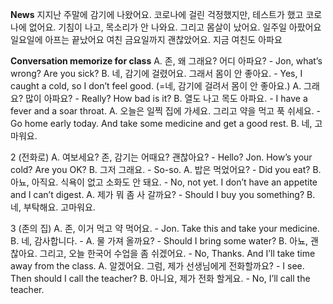 **News**
지지난 주말에 감기에 나왔어요.
코로나에 걸린 걱정했지만, 테스트가 했고 코로나에 없어요.
기침이 나고, 목소리가 안 나와요. 그리고 몸살이 났어요.
일주일 아팠어요
일요일에 아프는 끝났어요
여친 금요일까지 괜찮았어요. 지금 여친도 아파요

**Conversation memorize for class**
A. 존, 왜 그래요? 어디 아파요? - Jon, what’s wrong? Are you sick?
B. 네, 감기에 걸렸어요. 그래서 몸이 안 좋아요. - Yes, I caught a cold, so I don’t feel good.
   (=네, 감기에 걸려서 몸이 안 좋아요.)
A. 그래요? 많이 아파요? - Really? How bad is it?
B. 열도 나고 목도 아파요. - I have a fever and a soar throat.
A. 오늘은 일찍 집에 가세요. 그리고 약을 먹고 푹 쉬세요. - Go home early today. And take some medicine and get a good rest.
B. 네, 고마워요.

2
(전화로)
A. 여보세요? 존, 감기는 어때요? 괜찮아요? - Hello? Jon. How’s your cold? Are you OK?
B. 그저 그래요. - So-so.
A. 밥은 먹었어요? - Did you eat?
B. 아뇨, 아직요. 식욕이 없고 소화도 안 돼요. - No, not yet. I don’t have an appetite and I can’t digest.
A. 제가 뭐 좀 사 갈까요? - Should I buy you something?
B. 네, 부탁해요. 고마워요.

3
(존의 집)
A. 존, 이거 먹고 약 먹어요. - Jon. Take this and take your medicine.
B. 네, 감사합니다. -
A. 물 가져 올까요? - Should I bring some water?
B. 아뇨, 괜찮아요. 그리고, 오늘 한국어 수업을 좀 쉬겠어요. - No, Thanks. And I’ll take time away from the class.
A. 알겠어요. 그럼, 제가 선생님에게 전화할까요? - I see. Then should I call the teacher?
B. 아니요, 제가 전화 할게요. - No, I’ll call the teacher.